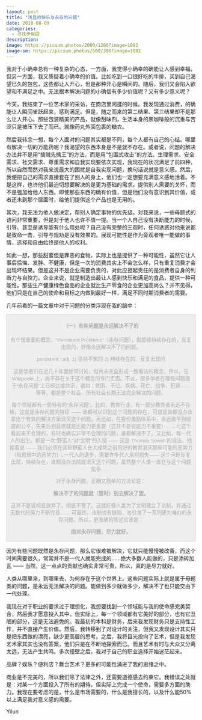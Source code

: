 ```yaml
---
layout: post
title: "浅显的快乐与永存的问题"
date: 2018-08-09
categories:
  - 寻找伊甸园
description:
image: https://picsum.photos/2000/1200?image=1082
image-sm: https://picsum.photos/500/300?image=1082
---
```

我对于小确幸总有一种复杂的心态，一方面，我觉得小确幸的确能让人感到幸福，但另一方面，我又质疑着小确幸的价值。比如吃到一口很好吃的牛排，买到自己渴望已久的包包，这些都让人开心，但是那种开心是瞬间的。随后，我们又会陷入欲望和不满足<!--break-->之中。无法根本解决问题的小确信有多少价值呢？又有多少意义呢？

今天，我结束了一位艺术家的采访，在商店里闲逛的时候。我发现通过消费，的确能让人瞬间雀跃起来，感到满足。但是，随之而来的第二结果、第三结果却不是那么让人开心。那些包装精美的产品，就像甜味剂，生活本身的黑咖啡般的沉重与苦涩只是被压下去了而已。就像药丸外面包裹的糖衣。

然后我转念一想，每个人面对的问题其实都是不同，每个人都有自己的心结。哪里有解决一切的万能药呢？我渴望的东西本身是不是就不存在。或者说，问题的解决办法并不是用“擒贼先擒王”的方法，而是用“包围式攻击”的方法。生理需求、安全需求、社交需求、尊重需求和自我实现要依次实现，我现在的状况满足了前四种，所以自然而然对我来说最大的困扰是自我实现问题，换句话说就是意义感。然后，我便把自己的需求直接套在了别人的身上，他们也一定想要充满意义感地活着。不是这样，也许他们最迫切想要解决的是更为基础的需求。提供别人需要的关怀，而不是强加给他人东西。即使那些东西的确有价值，但是他们没有意识到其价值，或者还未到那个层面时，给他们提供这个产品也是无用的。

其次，我无法为他人做决定，帮别人确定事物的优先级。对我来说，一些母题式的诘问非常重要，但是对于他人也许不值一提。当一个人自己没有决断能力的时候，引导、甚至是诱导能有什么用处呢？自己没有完整的三观时，任何诱惑对他来说都是致命一击，引导与规劝是没有效果的。展现可能性是作为旁观者唯一能做的事情，选择和自由始终是他人的权利。

如此一想，那些甜蜜但是罪恶的食物，实际上也是提供了一种可能性，虽然它让人事后后悔、发胖、不健康，但是一次的消费其实上不会怎么样，只有重复消费才会出现坏结果。但是这并不是企业需要负责的，对此应担起责任的是消费者自身的判断力与自控力。企业来说，就是制造出最让人感到快乐和满足的食品，提供一种可能性。那些生产健康绿色食品的企业就比生产零食的企业更加高尚么？并不见得，他们只是在自己的使命和目标之内做到最好一样，满足不同时期消费者的需要。

几年前看的一篇文章中对于问题的分类浮现在我的脑中：

<button  disabled="disabled"> <h4>（一）有些问题是永远解决不了的 </h4>
有个很重要的概念，“Persistent Problems”（永存问题），指那些持续存在的，反复出现的，好像永远解决不了的问题。

persistent : adj. 1) 坚持不懈的 2) 持续存在的、反复出现的

这是学者们在近几十年里经常讨论，但尚未完全形成一致看法的概念，所以，在 Wikipedia 上，尚不存在关于这个概念的专门页面。不过，很多学者在哪些问题属于“永存问题”上已经达成共识，诸如：贫困、不公、疾病、死亡、战争、犯罪……等等，都是整个社会、所有社会长期无法完全解决的问题。

每个领域都有一些特有的“永存问题”。比如，教育行业，有一部分教育者永远不合格，这就是永存问题的特征 —— 谁都可以识别这个问题的存在，可就是谁都没办法拿出个有效的解决方案消灭这个问题。再比如，在股份激励体系中，永远做不到彻底的公平，先来后到最终就是比能力更重要（这并不是说能力不重要）……可这个看起来不合理的，有时也确实非常不合理的问题，谁都解决不了。又比如，每一代人的出生，都是一次“野蛮人”对“文明”的入侵 —— 这是 Thomas Sowell 的说法，他接着说 —— 我们必须在这些野蛮人长大成势之前用好的教育消灭那些可能的恶势力（指思维中的恶势力）；一代人的退步，需要许多代人承担损失—— 这个问题反复出现，持续存在，谁都没办法彻底消灭这个问题，虽然整个人类一直在与这个问题抗争……

对于永存问题，正确又简单的方法论是：

<b>解决不了的问题就（暂时）别去解决了罢。</b>

这并不是说彻底放弃了，彻底不管了。这就好像人类为了文明建立了法制，并通过无数代的努力不断完善…… 可最终，法制也有缺陷，也引发了一系列更为难办的永存问题。所以，更准确的陈述应该是：

<b>面对永存问题，尽力就好。</b></button>

因为有些问题既然是永存问题，那么它很难被解决，它就只能慢慢被改善，而这个时间需要很久，常常并不是一代人就能完成的……绝大多数人能做的，只是添砖加瓦 —— 当然，这一点点的贡献也确实非常可贵，所以，真的是尽力就好。

人类从哪里来，到哪里去，为何存在于这个世界上。这些问题实际上就是属于母题类的问题，是永远无法解决的问题。能做到多少就做多少，解决不了也只能交由下一代处理。

我现在对于职业的要求过于理想化，我想要找到一个领域能与我的使命感完美契合，然后我才愿意投入其中。但实际上，每一个领域都有它美好的部分，也有它丑陋的部分，这是无法避免的。我最初的本科是财务，后来我发现财务只是支持性工作，并不直接产生价值。然后，我转移到了对设计的关注，但我又发现设计其实只是把东西做的漂亮，缺少更高层的思考。之后，我将目光投向了艺术，但是我发现艺术家其实也没有答案，他们只是在不断地探索而已。而且艺术有时与大众又分离太远，无法产生共鸣。多次撞壁之后，我对于自己的职业选择开始迷茫起来。

品牌？娱乐？便利店？舞台艺术？更多的可能性涌进了我的思绪之中。

商业是不完美的，所以我们除了法律之外，还需要道德感去约束它。我错误之处就是：对某一个方面投入了所有的期待，但实际上完成一个使命，需要多方面的助力。我现在要考虑的是，什么是市场需要的，什么是我擅长的，以及什么能50%以上满足我对意义感的需要。

Yilun